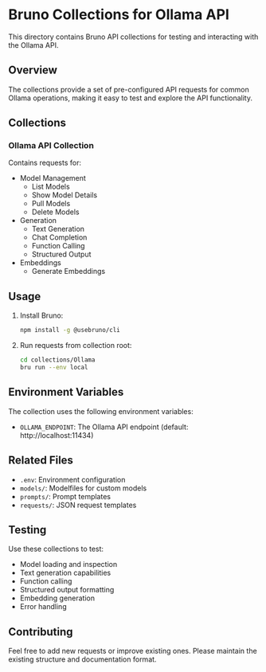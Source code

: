 # Bruno Collections for Ollama API

This directory contains Bruno API collections for testing and interacting with the Ollama API.

## Overview

The collections provide a set of pre-configured API requests for common Ollama operations, making it easy to test and explore the API functionality.

## Collections

### Ollama API Collection
Contains requests for:
- Model Management
  - List Models
  - Show Model Details
  - Pull Models
  - Delete Models
- Generation
  - Text Generation
  - Chat Completion
  - Function Calling
  - Structured Output
- Embeddings
  - Generate Embeddings

## Usage

1. Install Bruno:
   ```bash
   npm install -g @usebruno/cli
   ```

2. Run requests from collection root:
   ```bash
   cd collections/Ollama
   bru run --env local
   ```

## Environment Variables

The collection uses the following environment variables:
- `OLLAMA_ENDPOINT`: The Ollama API endpoint (default: http://localhost:11434)

## Related Files

- `.env`: Environment configuration
- `models/`: Modelfiles for custom models
- `prompts/`: Prompt templates
- `requests/`: JSON request templates

## Testing

Use these collections to test:
- Model loading and inspection
- Text generation capabilities
- Function calling
- Structured output formatting
- Embedding generation
- Error handling

## Contributing

Feel free to add new requests or improve existing ones. Please maintain the existing structure and documentation format. 